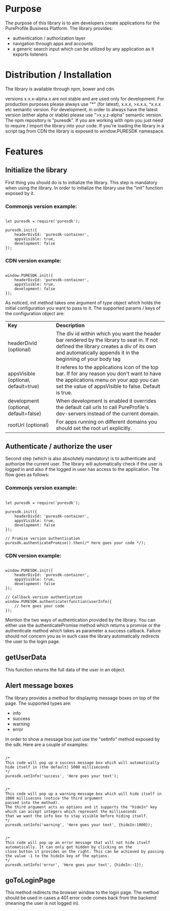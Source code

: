 # Purpose
The purpose of this library is to aim developers create applications for the PureProfile Business Platform.
The library provides:
* authentication / authorization layer
* navigation through apps and accounts
* a generic search input which can be utilized by any application as it exports listeners

# Distribution / Installation
The library is available through npm, bower and cdn.

versions x.x.x-alpha.x are not stable and are used only for development. For production purposes please always use
"*" (for latest), x.x.x, >x.x.x, ^x.x.x etc semantic version.
For development, in order to always have the latest version (either alpha or stable) please use ">x.y.z-alpha" semantic version.
The npm repository is "puresdk".
If you are working with npm you just need to require / import the library into your code. If you're loading the library
in a script tag from CDN the library is exposed to window.PURESDK namespace.

# Features
## Initialize the library
First thing you should do is to initialize the library. This step is mandatory when using the library.
In order to initialize the library use the "init" function exposed by it.

### Commonjs version example:
<pre lang="javascript"><code>
let puresdk = require('puresdk');

puresdk.init({
    headerDivId: 'puresdk-container',
    appsVisible: true,
    development: false
});
</code></pre>

### CDN version example:
<pre lang="javascript"><code>
window.PURESDK.init({
    headerDivId: 'puresdk-container',
    appsVisible: true,
    development: false
});
</code></pre>

As noticed, init method takes one argument of type object which holds the initial configuration you want to pass to it.
The supported params / keys of the configuration object are:
<table width="100%" cellspacing="0" cellpadding="0">
    <tr>
        <td><b>Key</b></td>
        <td><b>Description</b></td>
    </tr>
    <tr>
        <td>headerDivId (optional)</td>
        <td>The div id within which you want the header bar rendered by the library to seat in. If not defined the library
        creates a div of its own and automatically appends it in the beginning of your body tag</td>
    </tr>
    <tr>
        <td>appsVisible (optional, default=true)</td>
        <td>It referes to the applications icon of the top bar. If for any reason you don't want to have the applications
        menu on your app you can set the value of appsVisible to false. Default is true.</td>
    </tr>
    <tr>
        <td>development (optional, default=false)</td>
        <td>When development is enabled it overrides the default call urls to call PureProfile's dev-servers instead of the current domain.</td>
    </tr>
    <tr>
        <td>rootUrl (optional)</td>
        <td>For apps running on different domains you should set the root url explicitly.</td>
    </tr>
</table>

## Authenticate / authorize the user
Second step (which is also absolutely mandatory) is to authenticate and authorize the current user. The library will automatically
check if the user is logged in and also if the logged in user has access to the application. The flow goes as follows:

### Commonjs version example:
<pre lang="javascript"><code>
let puresdk = require('puresdk');

puresdk.init({
    headerDivId: 'puresdk-container',
    appsVisible: true,
    development: false
});

// Promise version authentication
puresdk.authenticatePromise().then(/* here goes your code */);
</code></pre>

### CDN version example:
<pre lang="javascript"><code>
window.PURESDK.init({
    headerDivId: 'puresdk-container',
    appsVisible: true,
    development: false
});

// Callback version authentication
window.PURESDK.authenticate(function(userInfo){
    // here goes your code
});
</code></pre>

Mention the two ways of authentication provided by the library. You can either use the authenticatePromise method which
returns a promise or the authenticate method which takes as parameter a success callback. Failure should not concern you as
in such case the library automatically redirects the user to the login page.

## getUserData
This function returns the full data of the user in an object.

## Alert message boxes
The library provides a method for displaying message boxes on top of the page. The supported types are:
<ul>
    <li>info</li>
    <li>success</li>
    <li>warning</li>
    <li>error</li>
</ul>

In order to show a message box just use the "setInfo" method exposed by the sdk.
Here are a couple of examples:
<pre lang="javascript"><code>
/*
This code will pop up a success message box which will automatically hide itself in (the default) 5000 milliseconds
*/
puresdk.setInfo('success', 'Here goes your text');
</code></pre>

<pre lang="javascript"><code>
/*
This code will pop up a warning message box which will hide itself in 1000 millisecons (notice the third argument
passed into the method).
The third argument acts as options and it supports the "hideIn" key which can accept integers which represent the milliseconds
that we want the info box to stay visible before hiding itself.
*/
puresdk.setInfo('warning', 'Here goes your text', {hideIn:1000});
</code></pre>

<pre lang="javascript"><code>
/*
This code will pop up an error message that will not hide itself automatically. It can only get hidden by clicking on the
close button it provides on the right. This can be achieved by passing the value -1 to the hideIn key of the options.
*/
puresdk.setInfo('error', 'Here goes your text', {hideIn:-1});
</code></pre>

## goToLoginPage
This method redirects the browser window to the login page. The method should be used in cases a 401 error code
comes back from the backend (meaning the user is not logged in).